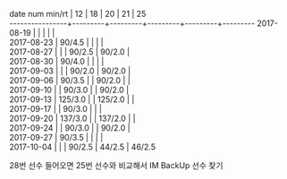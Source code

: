 date num min/rt |    12   |    18   |    20   |    21   |    25   
----------------+---------+---------+---------+---------+---------
2017-08-19      |         |         |         |         |        
2017-08-23      |  90/4.5 |         |         |         |        
2017-08-27      |         |         |  90/2.5 |  90/2.0 |        
2017-08-30      |  90/4.0 |         |         |         |        
2017-09-03      |         |         |  90/2.0 |  90/2.0 |        
2017-09-06      |  90/3.5 |         |  90/2.0 |         |        
2017-09-10      |         |  90/3.0 |         |  90/2.0 |        
2017-09-13      | 125/3.0 |         | 125/2.0 |         |        
2017-09-17      |         |  90/3.0 |         |         |        
2017-09-20      | 137/3.0 |         | 137/2.0 |         |        
2017-09-24      |         |  90/3.0 |         |  90/2.0 |        
2017-09-27      |  90/3.5 |         |         |         |        
2017-10-04      |         |         |  90/2.5 |  44/2.5 |  46/2.5

28번 선수 들어오면 25번 선수와 비교해서 IM BackUp 선수 찾기
